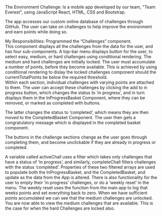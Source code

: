 The Environment Challenge: Is a mobile app developed by our team, "Team Everest", using JavaScript React, HTML, CSS and Bootstrap. 

The app accesses our custom online database of challenges through GitHub. The user can take on challenges to help improve the environment and earn points while doing so. 

My Responsibilities:
Programmed the “Challenges” component.  
This component displays all the challenges from the data for the user, and has four sub-components. A top-bar menu displays button for the user, to select easy, medium, or hard challenges using conditional rendering. 
The medium and hard challenges are initially locked. The user must accumulate a number of points, before they become available. This is achieved by using conditional rendering to dislay the locked challenges component should
the currentTotalPoints be below the required threshold.   
Within each section, individual challenges with varying points are attached to them. The user can accept these challenges by clicking the add to in progress button, which changes the status to ‘in progress’, and in turn  
displays them in the InProgressBasket Component, where they can be removed, or marked as completed with buttons.  

The latter changes the status to ‘completed’, which means they are then moved to the CompletedBasket Component. The user then gets a congratulatory message which is displayed in the completed basket component. 

The buttons in the challenge sections change as the user goes through completing them, and become unclickable if they are already in progress or completed. 

A variable called activeChall uses a filter which takes only challenges that have a status of ‘in progress’, and similarly, completeChall filters challenges with the status ‘completed’. Properties of these two filtered arrays are used to 
populate both the InProgressBasket, and the CompletedBasket, and update as the data from the App is altered. There is also functionality for the user to empty their ‘in progress’ challenges, or do a ‘weekly reset’ in the menu. The weekly 
reset uses the function from the main app to log that weeks points and set everything back to zero. 
When we have sufficient points accumulated we can see that the medium challenges are unlocked. You are now able to view the medium challenges that are available. This is the case for when the hard Challenges are locked also. 

  
